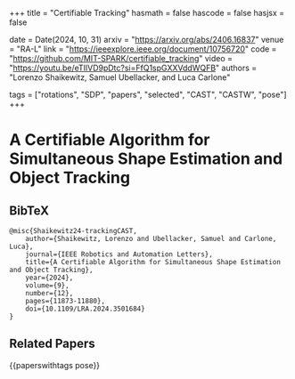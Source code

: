 +++
title = "Certifiable Tracking"
hasmath = false
hascode = false
hasjsx = false

date = Date(2024, 10, 31)
arxiv = "https://arxiv.org/abs/2406.16837"
venue = "RA-L"
link = "https://ieeexplore.ieee.org/document/10756720"
code = "https://github.com/MIT-SPARK/certifiable_tracking"
video = "https://youtu.be/eTIlVD9pDtc?si=FfQ1spGXXVddWQFB"
authors = "Lorenzo Shaikewitz, Samuel Ubellacker, and Luca Carlone"

tags = ["rotations", "SDP", "papers", "selected", "CAST", "CASTW", "pose"]
+++

# A Certifiable Algorithm for Simultaneous Shape Estimation and Object Tracking

## BibTeX
```plaintext
@misc{Shaikewitz24-trackingCAST,
    author={Shaikewitz, Lorenzo and Ubellacker, Samuel and Carlone, Luca},
    journal={IEEE Robotics and Automation Letters},
    title={A Certifiable Algorithm for Simultaneous Shape Estimation and Object Tracking},
    year={2024},
    volume={9},
    number={12},
    pages={11873-11880},
    doi={10.1109/LRA.2024.3501684}
}
```

## Related Papers
{{paperswithtags pose}}